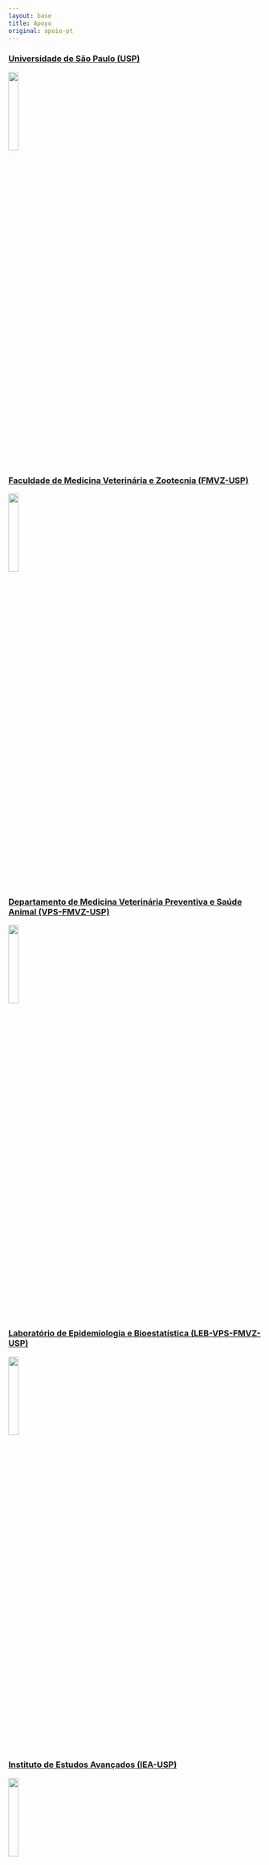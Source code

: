 ```yaml
---
layout: base
title: Apoyo
original: apoio-pt
---
```


### [Universidade de São Paulo (USP)](https://www5.usp.br/)

<img src="{{root}}/assets/apoio/usp.jpg" width="20%" height="auto">

<br>

### [Faculdade de Medicina Veterinária e Zootecnia (FMVZ-USP)](http://portal.fmvz.usp.br/)

<img src="{{root}}/assets/apoio/fmvz.jpg" width="20%" height="auto">

<br>

### [Departamento de Medicina Veterinária Preventiva e Saúde Animal (VPS-FMVZ-USP)](http://vps2.fmvz.usp.br/)

<img src="{{root}}/assets/apoio/vps2.gif" width="20%" height="auto">

<br>

### [Laboratório de Epidemiologia e Bioestatística (LEB-VPS-FMVZ-USP)](https://leb.fmvz.usp.br/pt-br)

<img src="{{root}}/assets/apoio/leb.jpg" width="20%" height="auto">

<br>

### [Instituto de Estudos Avançados (IEA-USP)](http://www.iea.usp.br/)

<img src="{{root}}/assets/apoio/iea.jpg" width="20%" height="auto">

<br>

### [Grupo de Pesquisa das Periferias (nPeriferias-IEA-USP)](http://www.iea.usp.br/pesquisa/grupos-pesquisa/nperiferias)

<img src="{{root}}/assets/apoio/nperiferias.jpg" width="20%" height="auto">

<br>

### [Aprender na Comunidade - USP](https://www.prg.usp.br/aprender-na-comunidade/)

<img src="{{root}}/assets/apoio/aprender-na-comunidade.png" width="20%" height="auto">

<br>

[Vuelva al início](#top)

---

Imagen panorámica de nuestro amigo Notable Salazar [@salazarnotable](https://www.instagram.com/salazarnotable/)

